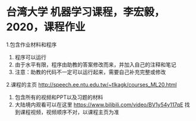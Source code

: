 # 台湾大学 机器学习课程，李宏毅，2020，课程作业

1.包含作业材料和程序
 1. 程序可以运行
 2. 由于水平有限，程序由助教的答案修改而来，并加入自己的注释和笔记
 3. 注意：助教的代码不一定可以运行起来，需要自己补充完整或修改

2.课程的主页 http://speech.ee.ntu.edu.tw/~tlkagk/courses_ML20.html
 1. 包含所有的视频和PPT以及习题的材料
 2. 大陆境内观看可以在这里 https://www.bilibili.com/video/BV1y54y117qE 找到课程视频，视频顺序不对，以课程主页为准
